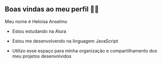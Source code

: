 ## Boas vindas ao meu perfil 💙💙

Meu nome é Heloisa Anselmo

- Estou estudando na Alura

- Estou me desenvolvendo na linguagem JavaScript

- Utilizo esse espaço para minha organização e compartilhamento dos meu projetos desenvolvidos

  
